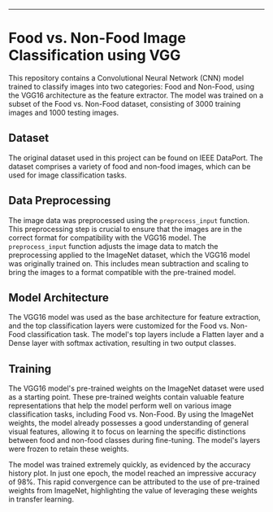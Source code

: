 
---

# Food vs. Non-Food Image Classification using VGG

This repository contains a Convolutional Neural Network (CNN) model trained to classify images into two categories: Food and Non-Food, using the VGG16 architecture as the feature extractor. The model was trained on a subset of the Food vs. Non-Food dataset, consisting of 3000 training images and 1000 testing images.

## Dataset
The original dataset used in this project can be found on IEEE DataPort. The dataset comprises a variety of food and non-food images, which can be used for image classification tasks.

## Data Preprocessing
The image data was preprocessed using the `preprocess_input` function. This preprocessing step is crucial to ensure that the images are in the correct format for compatibility with the VGG16 model. The `preprocess_input` function adjusts the image data to match the preprocessing applied to the ImageNet dataset, which the VGG16 model was originally trained on. This includes mean subtraction and scaling to bring the images to a format compatible with the pre-trained model.

## Model Architecture
The VGG16 model was used as the base architecture for feature extraction, and the top classification layers were customized for the Food vs. Non-Food classification task. The model's top layers include a Flatten layer and a Dense layer with softmax activation, resulting in two output classes.

## Training
The VGG16 model's pre-trained weights on the ImageNet dataset were used as a starting point. These pre-trained weights contain valuable feature representations that help the model perform well on various image classification tasks, including Food vs. Non-Food. By using the ImageNet weights, the model already possesses a good understanding of general visual features, allowing it to focus on learning the specific distinctions between food and non-food classes during fine-tuning. The model's layers were frozen to retain these weights.

The model was trained extremely quickly, as evidenced by the accuracy history plot. In just one epoch, the model reached an impressive accuracy of 98%. This rapid convergence can be attributed to the use of pre-trained weights from ImageNet, highlighting the value of leveraging these weights in transfer learning.


